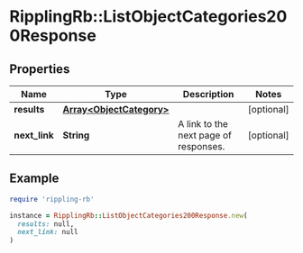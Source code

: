 # RipplingRb::ListObjectCategories200Response

## Properties

| Name | Type | Description | Notes |
| ---- | ---- | ----------- | ----- |
| **results** | [**Array&lt;ObjectCategory&gt;**](ObjectCategory.md) |  | [optional] |
| **next_link** | **String** | A link to the next page of responses. | [optional] |

## Example

```ruby
require 'rippling-rb'

instance = RipplingRb::ListObjectCategories200Response.new(
  results: null,
  next_link: null
)
```

